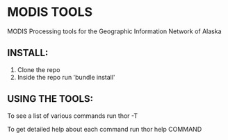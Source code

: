 MODIS TOOLS
===========

MODIS Processing tools for the Geographic Information Network of Alaska


INSTALL:
--------

1. Clone the repo
2. Inside the repo run 'bundle install'

USING THE TOOLS:
----------------

To see a list of various commands run
    thor -T

To get detailed help about each command run
    thor help COMMAND

